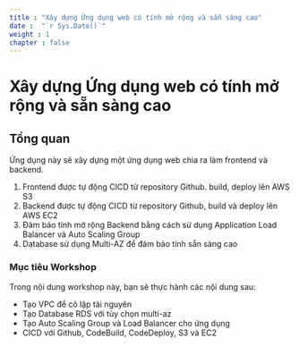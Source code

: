 ```yaml
---
title : "Xây dựng Ứng dụng web có tính mở rộng và sẵn sàng cao"
date :  "`r Sys.Date()`" 
weight : 1
chapter : false
---
```

# Xây dựng Ứng dụng web có tính mở rộng và sẵn sàng cao

## Tổng quan

Ứng dụng này sẽ xây dựng một ứng dụng web chia ra làm frontend và backend.
1. Frontend được tự động CICD từ repository Github. build, deploy lên AWS S3
2. Backend được tự động CICD từ repository Github, build và deploy lên AWS EC2
3. Đảm bảo tính mở rộng Backend bằng cách sử dụng Application Load Balancer và Auto Scaling Group
4. Database sử dụng Multi-AZ để đảm bảo tính sẵn sàng cao

### Mục tiêu Workshop

Trong nội dung workshop này, bạn sẽ thực hành các nội dung sau:
- Tạo VPC để cô lập tài nguyên
- Tạo Database RDS với tùy chọn multi-az
- Tạo Auto Scaling Group và Load Balancer cho ứng dụng
- CICD với Github, CodeBuild, CodeDeploy, S3 và EC2
